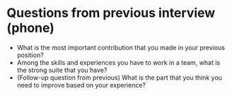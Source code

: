 # Questions from previous interview (phone)
* What is the most important contribution that you made in your previous position?
* Among the skills and experiences you have to work in a team, what is the strong suite that you have? 
* (Follow-up question from previous) What is the part that you think you need to improve based on your experience? 
